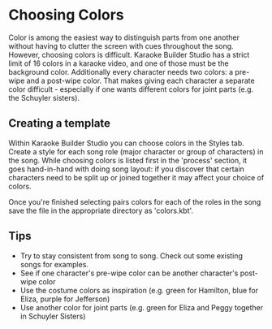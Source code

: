 # Choosing Colors

Color is among the easiest way to distinguish parts from one another without having to clutter the screen with cues throughout the song.  However, choosing colors is difficult.  Karaoke Builder Studio has a strict limit of 16 colors in a karaoke video, and one of those must be the background color.  Additionally every character needs two colors: a pre-wipe and a post-wipe color.  That makes giving each character a separate color difficult - especially if one wants different colors for joint parts (e.g. the Schuyler sisters).

## Creating a template

Within Karaoke Builder Studio you can choose colors in the Styles tab.  Create a style for each song role (major character or group of characters) in the song.  While choosing colors is listed first in the 'process' section, it goes hand-in-hand with doing song layout: if you discover that certain characters need to be split up or joined together it may affect your choice of colors.

Once you're finished selecting pairs colors for each of the roles in the song save the file in the appropriate directory as 'colors.kbt'.

## Tips


* Try to stay consistent from song to song.  Check out some existing songs for examples.
* See if one character's pre-wipe color can be another character's post-wipe color
* Use the costume colors as inspiration (e.g. green for Hamilton, blue for Eliza, purple for Jefferson)
* Use another color for joint parts (e.g. green for Eliza and Peggy together in Schuyler Sisters)

